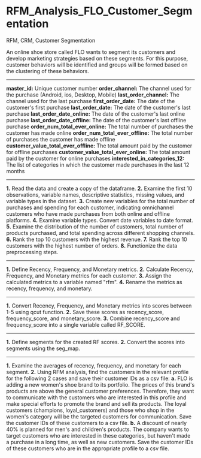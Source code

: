 # RFM_Analysis_FLO_Customer_Segmentation
RFM, CRM, Customer Segmentation

An online shoe store called FLO wants to segment its customers and develop marketing 
strategies based on these segments. For this purpose, customer behaviors will be identified 
and groups will be formed based on the clustering of these behaviors.

-----------------------------------------------------------------------

**master_id:** Unique customer number
**order_channel:** The channel used for the purchase (Android, ios, Desktop, Mobile)
**last_order_channel:** The channel used for the last purchase
**first_order_date:** The date of the customer's first purchase
**last_order_date:** The date of the customer's last purchase
**last_order_date_online:** The date of the customer's last online purchase
**last_order_date_offline:** The date of the customer's last offline purchase
**order_num_total_ever_online:** The total number of purchases the customer has made online
**order_num_total_ever_offline:** The total number of purchases the customer has made offline
**customer_value_total_ever_offline:** The total amount paid by the customer for offline purchases
**customer_value_total_ever_online:** The total amount paid by the customer for online purchases
**interested_in_categories_12:** The list of categories in which the customer made purchases in the last 12 months

-----------------------------------------------------------------------

**1.** Read the data and create a copy of the dataframe.
**2.** Examine the first 10 observations, variable names, descriptive statistics, missing values, and variable types in the dataset.
**3.** Create new variables for the total number of purchases and spending for each customer, 
indicating omnichannel customers who have made purchases from both online and offline platforms.
**4.** Examine variable types. Convert date variables to date format.
**5.** Examine the distribution of the number of customers, total number of products purchased, and total spending across different shopping channels.
**6.** Rank the top 10 customers with the highest revenue.
**7.** Rank the top 10 customers with the highest number of orders.
**8.** Functionize the data preprocessing steps.

-----------------------------------------------------------------------

**1.** Define Recency, Frequency, and Monetary metrics.
**2.** Calculate Recency, Frequency, and Monetary metrics for each customer.
**3.** Assign the calculated metrics to a variable named "rfm".
**4.** Rename the metrics as recency, frequency, and monetary.

-----------------------------------------------------------------------

**1.** Convert Recency, Frequency, and Monetary metrics into scores between 1-5 using qcut function.
**2.** Save these scores as recency_score, frequency_score, and monetary_score.
**3.** Combine recency_score and frequency_score into a single variable called RF_SCORE.

-----------------------------------------------------------------------

**1.** Define segments for the created RF scores.
**2.** Convert the scores into segments using the seg_map.

-----------------------------------------------------------------------

**1.** Examine the averages of recency, frequency, and monetary for each segment.
**2.** Using RFM analysis, find the customers in the relevant profile for the following 2 cases and save their customer IDs as a csv file:
      **a.** FLO is adding a new women's shoe brand to its portfolio. The prices of this brand's products are above the general customer preferences. 
      Therefore, they want to communicate with the customers who are interested in this profile and make special efforts to promote the brand and sell its products. 
      The loyal customers (champions, loyal_customers) and those who shop in the women's category will be the targeted customers for communication. 
      Save the customer IDs of these customers to a csv file.
      **b.** A discount of nearly 40% is planned for men's and children's products. The company wants to target customers who are interested in these categories, 
      but haven't made a purchase in a long time, as well as new customers. Save the customer IDs of these customers who are in the appropriate profile to a csv file.
